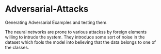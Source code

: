 # Adversarial-Attacks
Generating Adversarial Examples and testing them.

The neural networks are prone to various attackss by foreign elements willing to intrude the system.
They introduce some sort of noise in the dataset which fools the model into believing that the data belongs to one of the classes.
